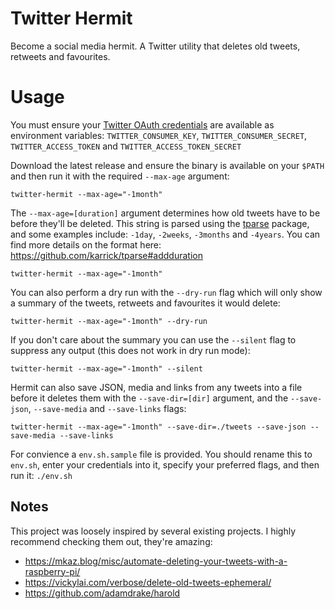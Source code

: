 # Twitter Hermit
Become a social media hermit. A Twitter utility that deletes old tweets, retweets and favourites.

# Usage
You must ensure your [Twitter OAuth credentials](https://developer.twitter.com/apps) are available as environment variables: `TWITTER_CONSUMER_KEY`, `TWITTER_CONSUMER_SECRET`, `TWITTER_ACCESS_TOKEN` and `TWITTER_ACCESS_TOKEN_SECRET`

Download the latest release and ensure the binary is available on your `$PATH` and then run it with the required `--max-age` argument:
```
twitter-hermit --max-age="-1month"
```

The `--max-age=[duration]` argument determines how old tweets have to be before they'll be deleted. This string is parsed using the [tparse](https://github.com/karrick/tparse) package, and some examples include: `-1day`, `-2weeks`, `-3months` and `-4years`. You can find more details on the format here: https://github.com/karrick/tparse#addduration
```
twitter-hermit --max-age="-1month"
```

You can also perform a dry run with the `--dry-run` flag which will only show a summary of the tweets, retweets and favourites it would delete:
```
twitter-hermit --max-age="-1month" --dry-run
```

If you don't care about the summary you can use the `--silent` flag to suppress any output (this does not work in dry run mode):
```
twitter-hermit --max-age="-1month" --silent
```

Hermit can also save JSON, media and links from any tweets into a file before it deletes them with the `--save-dir=[dir]` argument, and the `--save-json`, `--save-media` and `--save-links` flags:
```
twitter-hermit --max-age="-1month" --save-dir=./tweets --save-json --save-media --save-links
```

For convience a `env.sh.sample` file is provided. You should rename this to `env.sh`, enter your credentials into it, specify your preferred flags, and then run it: `./env.sh`

## Notes
This project was loosely inspired by several existing projects. I highly recommend checking them out, they're amazing:

- https://mkaz.blog/misc/automate-deleting-your-tweets-with-a-raspberry-pi/
- https://vickylai.com/verbose/delete-old-tweets-ephemeral/
- https://github.com/adamdrake/harold
